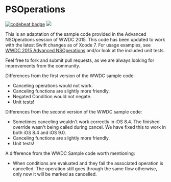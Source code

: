 # PSOperations

[![codebeat badge](https://codebeat.co/badges/5a8fa0e4-178b-499b-9947-98bf69013b7f)](https://codebeat.co/projects/github-com-pluralsight-psoperations) ![](https://travis-ci.org/pluralsight/PSOperations.svg)

This is an adaptation of the sample code provided in the Advanced NSOperations session of WWDC 2015. This code has been updated to work with the latest Swift changes as of Xcode 7. For usage examples, see [WWDC 2015 Advanced NSOperations](https://developer.apple.com/videos/wwdc/2015/?id=226) and/or look at the included unit tests.

Feel free to fork and submit pull requests, as we are always looking for improvements from the community.

Differences from the first version of the WWDC sample code:
* Canceling operations would not work.
* Canceling functions are slightly more friendly.
* Negated Condition would not negate.
* Unit tests!

Differences from the second version of the WWDC sample code:
* Sometimes canceling wouldn't work correctly in iOS 8.4. The finished override wasn't being called during cancel. We have fixed this to work in both iOS 8.4 and iOS 9.0.
* Canceling functions are slightly more friendly.
* Unit tests!

A difference from the WWDC Sample code worth mentioning:
* When conditions are evaluated and they fail the associated operation is cancelled. The operation still goes through the same flow otherwise, only now it will be marked as cancelled.
